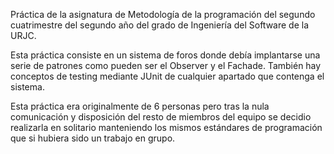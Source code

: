 Práctica de la asignatura de Metodología de la programación del segundo cuatrimestre del segundo año del grado de Ingeniería del Software de la URJC.

Esta práctica consiste en un sistema de foros donde debía implantarse una serie de patrones como pueden ser el Observer y el Fachade. También hay conceptos de testing mediante JUnit de cualquier apartado que contenga el sistema.

Esta práctica era originalmente de 6 personas pero tras la nula comunicación y disposición del resto de miembros del equipo se decidio realizarla en solitario manteniendo los mismos estándares de programación que si hubiera sido un trabajo en grupo.
